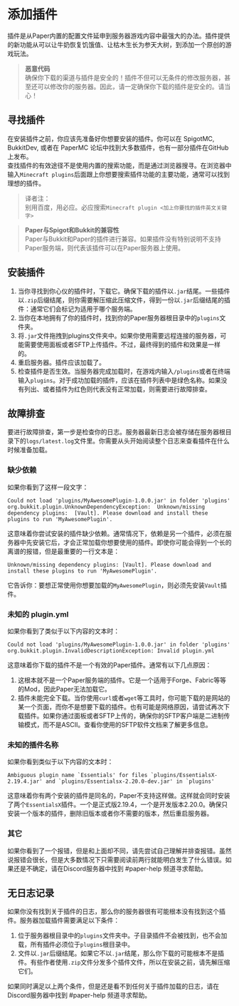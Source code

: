 # 添加插件
插件是从Paper内置的配置文件延申到服务器游戏内容中最强大的办法。插件提供的新功能从可以让牛奶恢复饥饿值、让枯木生长为参天大树，到添加一个原创的游戏玩法。  
>**恶意代码**  
>确保你下载的渠道与插件是安全的！插件不但可以无条件的修改服务器，甚至还可以修改你的服务器。因此，请一定确保你下载的插件是安全的。请当心！  

## 寻找插件
在安装插件之前，你应该先准备好你想要安装的插件。你可以在 SpigotMC, BukkitDev, 或者在 PaperMC 论坛中找到大多数插件，也有一部分插件在GitHub上发布。  
查找插件的有效途径不是使用内置的搜索功能，而是通过浏览器搜寻。在浏览器中输入`Minecraft plugins`后面跟上你想要搜索插件功能的主要功能，通常可以找到理想的插件。  
> 译者注：  
> 别用百度，用必应。必应搜索`Minecraft plugin <加上你要找的插件英文关键字>`
  
>**Paper与Spigot和Bukkit的兼容性**  
>Paper与Bukkit和Paper的插件进行兼容。如果插件没有特别说明不支持Paper服务端，则代表该插件可以在Paper服务器上使用。  

## 安装插件
1. 当你寻找到你心仪的插件时，下载它。确保下载的插件以`.jar`结尾。一些插件以`.zip`后缀结尾，则你需要解压缩此压缩文件，得到一份以`.jar`后缀结尾的插件：通常它们会标记为适用于哪个服务端。
2. 当你在本地拥有了你的插件时，找到你的Paper服务器根目录中的`plugins`文件夹。
3. 将`.jar`文件拖拽到plugins文件夹中。如果你使用需要远程连接的服务器，可能需要使用面板或者SFTP上传插件。不过，最终得到的插件和效果是一样的。
4. 重启服务器。插件应该加载了。
5. 检查插件是否生效。当服务器完成加载时，在游戏内输入`/plugins`或者在终端输入`plugins`。对于成功加载的插件，应该在插件列表中是绿色名称。如果没有列出、或者插件为红色则代表没有正常加载，则需要进行故障排查。

## 故障排查
要进行故障排查，第一步是检查你的日志。服务器最新日志会被存储在服务器根目录下的`logs/latest.log`文件里。你需要从头开始阅读整个日志来查看插件在什么时候准备加载。

### 缺少依赖
如果你看到了这样一段文字：
```
Could not load 'plugins/MyAwesomePlugin-1.0.0.jar' in folder 'plugins'  
org.bukkit.plugin.UnknownDependencyException:  Unknown/missing dependency plugins:  [Vault]. Please download and install these plugins to run 'MyAwesomePlugin'.
```
这意味着你尝试安装的插件缺少依赖。通常情况下，依赖是另一个插件，必须在服务器中先安装它后，才会正常加载你想要使用的插件。即使你可能会得到一个长的离谱的报错，但是最重要的一行文本是：  
````
Unknown/missing dependency plugins: [Vault]. Please download and install these plugins to run 'MyAwesomePlugin'.
````
它告诉你：要想正常使用你想要加载的`MyAwesomePlugin`，则必须先安装`Vault`插件。

### 未知的 plugin.yml
如果你看到了类似于以下内容的文本时：
```
Could not load 'plugins/MyAwesomePlugin-1.0.0.jar' in folder 'plugins'
org.bukkit.plugin.InvalidDescriptionException: Invalid plugin.yml
```
这意味着你下载的插件不是一个有效的Paper插件。通常有以下几点原因：  
1. 这根本就不是一个Paper服务端的插件。它是一个适用于Forge、Fabric等等的Mod，因此Paper无法加载它。  
2. 插件未能完全下载。当你使用`curl`或者`wget`等工具时，你可能下载的是网站的某一个页面，而你不是想要下载的插件。也有可能是网络原因，请尝试再次下载插件。如果你通过面板或者SFTP上传的，确保你的SFTP客户端是二进制传输模式，而不是ASCII。查看你使用的SFTP软件文档来了解更多信息。  

### 未知的插件名称
如果你看到类似于以下内容的文本时：  
```
Ambiguous plugin name `Essentials' for files `plugins/EssentialsX-2.19.4.jar' and `plugins/Essentialsx-2.20.0-dev.jar' in `plugins'
```  
这意味着你有两个安装的插件是同名的，Paper不支持这样做。这样就会同时安装了两个`EssentialsX`插件。一个是正式版2.19.4，一个是开发版本2.20.0。确保只安装一个版本的插件，删除旧版本或者你不需要的版本，然后重启服务器。  

### 其它
如果你看到了一个报错，但是和上面却不同，请先尝试自己理解并排查报错。虽然说报错会很长，但是大多数情况下只需要阅读前两行就能明白发生了什么错误。如果还是不确定，请在Discord服务器中找到 #paper-help 频道寻求帮助。  

## 无日志记录
如果你没有找到关于插件的日志，那么你的服务器很有可能根本没有找到这个插件。服务器加载插件需要满足以下条件：  
1. 位于服务器根目录中的`plugins`文件夹中。子目录插件不会被找到，也不会加载，所有插件必须位于`plugins`根目录中。
2. 文件以`.jar`后缀结尾。如果它不以`.jar`结尾，那么你下载的可能根本不是插件。有些作者使用`.zip`文件分发多个插件文件，所以在安装之前，请先解压缩它们。

如果同时满足以上两个条件，但是还是看不到任何关于插件加载的日志，请在Discord服务器中找到 #paper-help 频道寻求帮助。  

